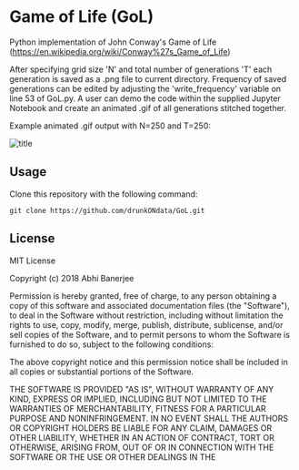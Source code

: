 # Game of Life (GoL)
Python implementation of John Conway's Game of Life (https://en.wikipedia.org/wiki/Conway%27s_Game_of_Life)

After specifying grid size 'N' and total number of generations 'T' each generation is saved as a 
.png file to current directory. Frequency of saved generations can be edited by adjusting the 'write_frequency' variable 
on line 53 of GoL.py. A user can demo the code within the supplied Jupyter Notebook and create an animated .gif of all
generations stitched together. 

Example animated .gif output with N=250 and T=250:

![title](movie.gif)


## Usage
Clone this repository with the following command:
```
git clone https://github.com/drunkONdata/GoL.git
```


## License
MIT License

Copyright (c) 2018 Abhi Banerjee

Permission is hereby granted, free of charge, to any person obtaining a copy
of this software and associated documentation files (the "Software"), to deal
in the Software without restriction, including without limitation the rights
to use, copy, modify, merge, publish, distribute, sublicense, and/or sell
copies of the Software, and to permit persons to whom the Software is
furnished to do so, subject to the following conditions:

The above copyright notice and this permission notice shall be included in all
copies or substantial portions of the Software.

THE SOFTWARE IS PROVIDED "AS IS", WITHOUT WARRANTY OF ANY KIND, EXPRESS OR
IMPLIED, INCLUDING BUT NOT LIMITED TO THE WARRANTIES OF MERCHANTABILITY,
FITNESS FOR A PARTICULAR PURPOSE AND NONINFRINGEMENT. IN NO EVENT SHALL THE
AUTHORS OR COPYRIGHT HOLDERS BE LIABLE FOR ANY CLAIM, DAMAGES OR OTHER
LIABILITY, WHETHER IN AN ACTION OF CONTRACT, TORT OR OTHERWISE, ARISING FROM,
OUT OF OR IN CONNECTION WITH THE SOFTWARE OR THE USE OR OTHER DEALINGS IN THE
